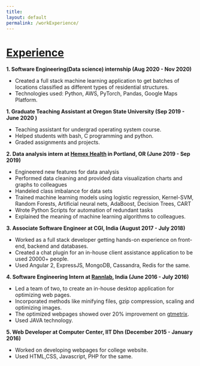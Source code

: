 ```yaml
---
title:
layout: default
permalink: /workExperience/
---
```

# <u>Experience</u>

**1. Software Engineering(Data science) internship (Aug 2020 - Nov 2020)**<br/>
  * Created a full stack machine learning application to get batches of locations classified as different types of residential structures.
  * Technologies used: Python, AWS, PyTorch, Pandas, Google Maps Platform.
     
**1. Graduate Teaching Assistant at Oregon State University (Sep 2019 - June 2020 )**<br/>

  * Teaching assistant for undergrad operating system course.
  * Helped students with bash, C programming and python.   
  * Graded assignments and projects.   

**2. Data analysis intern at [Hemex Health](http://hemexhealth.com/) in Portland, OR (June 2019 - Sep 2019)**<br/>
  * Engineered new features for data analysis    
  * Performed data cleaning and provided data visualization charts and graphs to colleagues   
  * Handeled class imbalance for data sets    
  * Trained machine learning models using logistic regression, Kernel-SVM, Random Forests, Artificial neural nets, AdaBoost, Decision Trees, CART    
  * Wrote Python Scripts for automation of redundant tasks    
  * Explained the meaning of machine learning algorithms to colleagues.
      
**3. Associate Software Engineer at CGI, India (August 2017 - July 2018)**<br/>
  * Worked as a full stack developer getting hands-on experience on front-end, backend and databases.      
  * Created a chat plugin for an in-house client assistance application to be used 20000+ people.
  * Used Angular 2, ExpressJS, MongoDB, Cassandra, Redis for the same.
      
**4. Software Engineering Intern at [Rannlab](www.rannlab.com), India (June 2016 - July 2016)**<br/>

  * Led a team of two, to create an in-house desktop application for optimizing web pages.   
  * Incorporated methods like minifying files, gzip compression, scaling and optimizing images.   
  * The optimized webpages showed over 20% improvement on [gtmetrix](https://gtmetrix.com/).    
  * Used JAVA technology.     
    
**5. Web Developer at Computer Center, IIT Dhn (December 2015 - January 2016)**    

  * Worked on developing webpages for college website.   
  * Used HTML,CSS, Javascript, PHP for the same.   